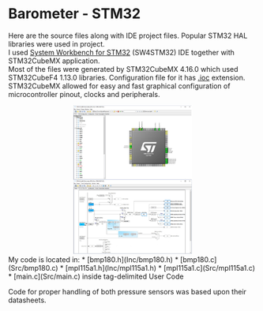 # Barometer - STM32

Here are the source files along with IDE project files. Popular STM32 HAL libraries were used in project.  
I used [System Workbench for STM32](http://www.openstm32.org/System+Workbench+for+STM32) (SW4STM32) IDE together with STM32CubeMX application.  
Most of the files were generated by STM32CubeMX 4.16.0 which used STM32CubeF4 1.13.0 libraries. Configuration file for it has [.ioc](Barometer_STM32.ioc) extension.  
STM32CubeMX allowed for easy and fast graphical configuration of microcontroller pinout, clocks and peripherals.
<div align="center"><img src="../img/stm32cubemx.jpg" width="240"/></div>
My code is located in:
* [bmp180.h](Inc/bmp180.h)
* [bmp180.c](Src/bmp180.c)
* [mpl115a1.h](Inc/mpl115a1.h)
* [mpl115a1.c](Src/mpl115a1.c)
* [main.c](Src/main.c) inside tag-delimited User Code

Code for proper handling of both pressure sensors was based upon their datasheets.
